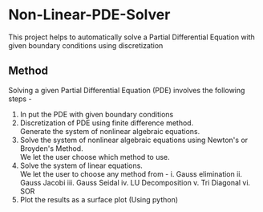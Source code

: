 # Non-Linear-PDE-Solver
This project helps to automatically solve a Partial Differential Equation with given boundary conditions using discretization


## Method
Solving a given Partial Differential Equation (PDE) involves the following steps -
  1. In put the PDE with given boundary conditions
  2. Discretization of PDE using finite difference method.<br>
     Generate the system of nonlinear algebraic equations.
  3. Solve the system of nonlinear algebraic equations using Newton's or Broyden's Method. <br>
     We let the user choose which method to use.
  4. Solve the system of linear equations.<br>
     We let the user to choose any method from -
        i. Gauss elimination
        ii. Gauss Jacobi
        iii. Gauss Seidal
        iv. LU Decomposition
        v. Tri Diagonal
        vi. SOR
  5. Plot the results as a surface plot (Using python)
        
     


